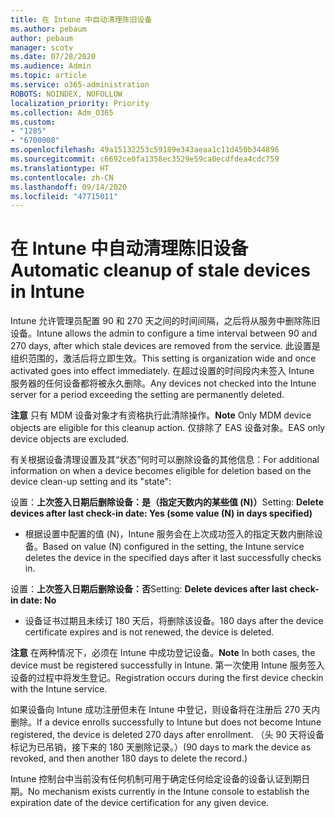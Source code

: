 ```yaml
---
title: 在 Intune 中自动清理陈旧设备
ms.author: pebaum
author: pebaum
manager: scotv
ms.date: 07/28/2020
ms.audience: Admin
ms.topic: article
ms.service: o365-administration
ROBOTS: NOINDEX, NOFOLLOW
localization_priority: Priority
ms.collection: Adm_O365
ms.custom:
- "1285"
- "6700008"
ms.openlocfilehash: 49a15132253c59189e343aeaa1c11d450b344896
ms.sourcegitcommit: c6692ce0fa1358ec3529e59ca0ecdfdea4cdc759
ms.translationtype: HT
ms.contentlocale: zh-CN
ms.lasthandoff: 09/14/2020
ms.locfileid: "47715011"
---
```

# <a name="automatic-cleanup-of-stale-devices-in-intune"></a><span data-ttu-id="e0a51-102">在 Intune 中自动清理陈旧设备</span><span class="sxs-lookup"><span data-stu-id="e0a51-102">Automatic cleanup of stale devices in Intune</span></span>

<span data-ttu-id="e0a51-103">Intune 允许管理员配置 90 和 270 天之间的时间间隔，之后将从服务中删除陈旧设备。</span><span class="sxs-lookup"><span data-stu-id="e0a51-103">Intune allows the admin to configure a time interval between 90 and 270 days, after which stale devices are removed from the service.</span></span> <span data-ttu-id="e0a51-104">此设置是组织范围的，激活后将立即生效。</span><span class="sxs-lookup"><span data-stu-id="e0a51-104">This setting is organization wide and once activated goes into effect immediately.</span></span> <span data-ttu-id="e0a51-105">在超过设置的时间段内未签入 Intune 服务器的任何设备都将被永久删除。</span><span class="sxs-lookup"><span data-stu-id="e0a51-105">Any devices not checked into the Intune server for a period exceeding the setting are permanently deleted.</span></span>

<span data-ttu-id="e0a51-106">**注意** 只有 MDM 设备对象才有资格执行此清除操作。</span><span class="sxs-lookup"><span data-stu-id="e0a51-106">**Note** Only MDM device objects are eligible for this cleanup action.</span></span> <span data-ttu-id="e0a51-107">仅排除了 EAS 设备对象。</span><span class="sxs-lookup"><span data-stu-id="e0a51-107">EAS only device objects are excluded.</span></span>

<span data-ttu-id="e0a51-108">有关根据设备清理设置及其“状态”何时可以删除设备的其他信息：</span><span class="sxs-lookup"><span data-stu-id="e0a51-108">For additional information on when a device becomes eligible for deletion based on the device clean-up setting and its "state":</span></span>

<span data-ttu-id="e0a51-109">设置：**上次签入日期后删除设备：是（指定天数内的某些值 (N)）**</span><span class="sxs-lookup"><span data-stu-id="e0a51-109">Setting: **Delete devices after last check-in date: Yes (some value (N) in days specified)**</span></span>

- <span data-ttu-id="e0a51-110">根据设置中配置的值 (N)，Intune 服务会在上次成功签入的指定天数内删除设备。</span><span class="sxs-lookup"><span data-stu-id="e0a51-110">Based on value (N) configured in the setting, the Intune service deletes the device in the specified days after it last successfully checks in.</span></span>

<span data-ttu-id="e0a51-111">设置：**上次签入日期后删除设备：否**</span><span class="sxs-lookup"><span data-stu-id="e0a51-111">Setting:  **Delete devices after last check-in date: No**</span></span>

- <span data-ttu-id="e0a51-112">设备证书过期且未续订 180 天后，将删除该设备。</span><span class="sxs-lookup"><span data-stu-id="e0a51-112">180 days after the device certificate expires and is not renewed, the device is deleted.</span></span>

<span data-ttu-id="e0a51-113">**注意** 在两种情况下，必须在 Intune 中成功登记设备。</span><span class="sxs-lookup"><span data-stu-id="e0a51-113">**Note** In both cases, the device must be registered successfully in Intune.</span></span> <span data-ttu-id="e0a51-114">第一次使用 Intune 服务签入设备的过程中将发生登记。</span><span class="sxs-lookup"><span data-stu-id="e0a51-114">Registration occurs during the first device checkin with the Intune service.</span></span>

<span data-ttu-id="e0a51-115">如果设备向 Intune 成功注册但未在 Intune 中登记，则设备将在注册后 270 天内删除。</span><span class="sxs-lookup"><span data-stu-id="e0a51-115">If a device enrolls successfully to Intune but does not become Intune registered, the device is deleted 270 days after enrollment.</span></span> <span data-ttu-id="e0a51-116">（头 90 天将设备标记为已吊销，接下来的 180 天删除记录。）</span><span class="sxs-lookup"><span data-stu-id="e0a51-116">(90 days to mark the device as revoked, and then another 180 days to delete the record.)</span></span>

<span data-ttu-id="e0a51-117">Intune 控制台中当前没有任何机制可用于确定任何给定设备的设备认证到期日期。</span><span class="sxs-lookup"><span data-stu-id="e0a51-117">No mechanism exists currently in the Intune console to establish the expiration date of the device certification for any given device.</span></span>